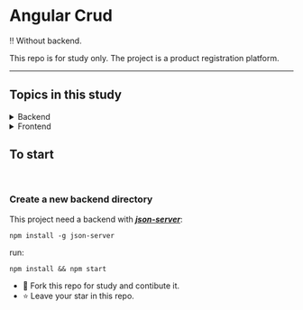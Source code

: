 # Angular Crud

‼ Without backend.

This repo is for study only. The project is a product registration platform.

<hr>

## Topics in this study

<details>
<summary>Backend</summary>

- [x] Json-server
</details>
<details>
<summary>Frontend</summary>

- [x] Angular CLI
- [x] Components
- [x] Angular/material
- [x] Elements
- [x] Directives
- [x] Bindings
- [x] Bindings
</details>

## To start

<br>

### Create a new backend directory

This project need a backend with <a href='https://www.npmjs.com/package/json-server'>_**json-server**_</a>:

```
npm install -g json-server
```

run:

```
npm install && npm start
```

- 🤝 Fork this repo for study and contibute it.
- :star: Leave your star in this repo.
